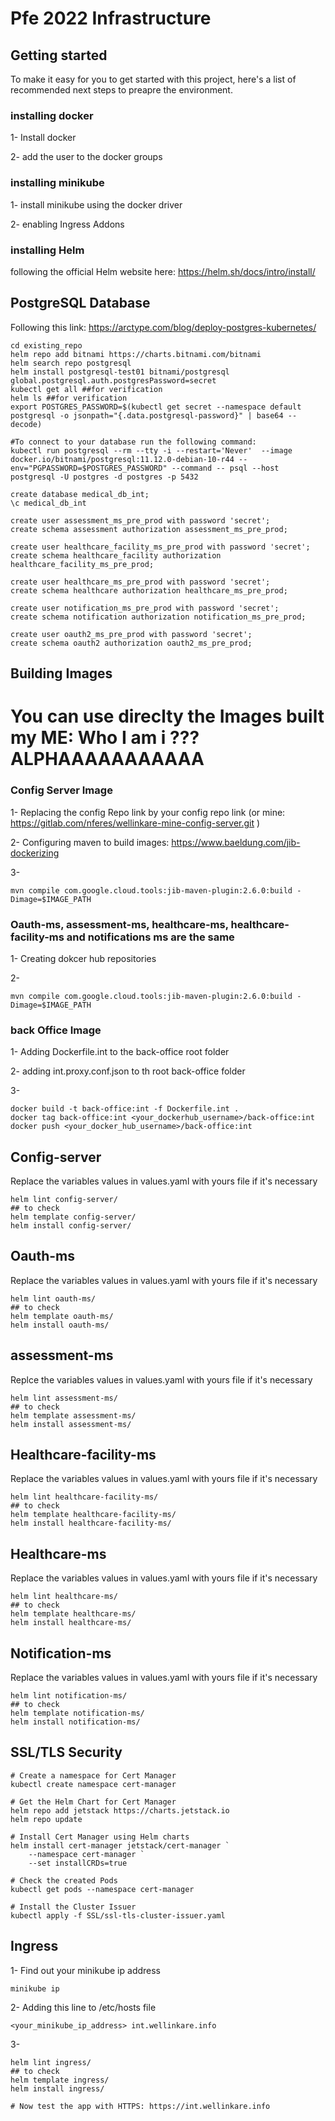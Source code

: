 # Pfe 2022 Infrastructure



## Getting started

To make it easy for you to get started with this project, here's a list of recommended next steps to preapre the environment.

### installing docker 
1- Install docker 

2- add the user to the docker groups 
### installing minikube
1- install minikube using the docker driver

2- enabling Ingress Addons

### installing Helm 
following the official Helm website here: https://helm.sh/docs/intro/install/
## PostgreSQL Database
Following this link: https://arctype.com/blog/deploy-postgres-kubernetes/

```
cd existing_repo
helm repo add bitnami https://charts.bitnami.com/bitnami
helm search repo postgresql
helm install postgresql-test01 bitnami/postgresql global.postgresql.auth.postgresPassword=secret 
kubectl get all ##for verification
helm ls ##for verification
export POSTGRES_PASSWORD=$(kubectl get secret --namespace default postgresql -o jsonpath="{.data.postgresql-password}" | base64 --decode)

#To connect to your database run the following command:
kubectl run postgresql --rm --tty -i --restart='Never'  --image docker.io/bitnami/postgresql:11.12.0-debian-10-r44 --env="PGPASSWORD=$POSTGRES_PASSWORD" --command -- psql --host postgresql -U postgres -d postgres -p 5432

create database medical_db_int;
\c medical_db_int

create user assessment_ms_pre_prod with password 'secret';
create schema assessment authorization assessment_ms_pre_prod;

create user healthcare_facility_ms_pre_prod with password 'secret';
create schema healthcare_facility authorization healthcare_facility_ms_pre_prod;

create user healthcare_ms_pre_prod with password 'secret';
create schema healthcare authorization healthcare_ms_pre_prod;

create user notification_ms_pre_prod with password 'secret';
create schema notification authorization notification_ms_pre_prod;

create user oauth2_ms_pre_prod with password 'secret';
create schema oauth2 authorization oauth2_ms_pre_prod;

```
## Building Images 
# You can use direclty the Images built my ME: Who I am i ??? ALPHAAAAAAAAAAA
### Config Server Image
1- Replacing the config Repo link by your config repo link (or mine: https://gitlab.com/nferes/wellinkare-mine-config-server.git )

2- Configuring maven to build images: https://www.baeldung.com/jib-dockerizing

3- 
```
mvn compile com.google.cloud.tools:jib-maven-plugin:2.6.0:build -Dimage=$IMAGE_PATH
```

### Oauth-ms, assessment-ms, healthcare-ms, healthcare-facility-ms and notifications ms are the same
1- Creating dokcer hub repositories

2- 
```
mvn compile com.google.cloud.tools:jib-maven-plugin:2.6.0:build -Dimage=$IMAGE_PATH
```
### back Office Image
1- Adding Dockerfile.int to the back-office root folder

2- adding int.proxy.conf.json to th root back-office folder

3- 
```
docker build -t back-office:int -f Dockerfile.int .
docker tag back-office:int <your_dockerhub_username>/back-office:int
docker push <your_docker_hub_username>/back-office:int
```
## Config-server

Replace the variables values in values.yaml with yours file if it's necessary
```
helm lint config-server/
## to check
helm template config-server/
helm install config-server/
```
## Oauth-ms
Replace the variables values in values.yaml with yours file if it's necessary
```
helm lint oauth-ms/
## to check
helm template oauth-ms/
helm install oauth-ms/
```
## assessment-ms
Replce the variables values in values.yaml with yours file if it's necessary
```
helm lint assessment-ms/
## to check
helm template assessment-ms/
helm install assessment-ms/
```
## Healthcare-facility-ms
Replace the variables values in values.yaml with yours file if it's necessary
```
helm lint healthcare-facility-ms/
## to check
helm template healthcare-facility-ms/
helm install healthcare-facility-ms/
```
## Healthcare-ms
Replace the variables values in values.yaml with yours file if it's necessary
```
helm lint healthcare-ms/
## to check
helm template healthcare-ms/
helm install healthcare-ms/
```
## Notification-ms
Replace the variables values in values.yaml with yours file if it's necessary
```
helm lint notification-ms/
## to check
helm template notification-ms/
helm install notification-ms/
```

## SSL/TLS Security
```
# Create a namespace for Cert Manager
kubectl create namespace cert-manager

# Get the Helm Chart for Cert Manager
helm repo add jetstack https://charts.jetstack.io
helm repo update

# Install Cert Manager using Helm charts
helm install cert-manager jetstack/cert-manager `
    --namespace cert-manager `
    --set installCRDs=true

# Check the created Pods
kubectl get pods --namespace cert-manager

# Install the Cluster Issuer
kubectl apply -f SSL/ssl-tls-cluster-issuer.yaml
```
## Ingress
1- Find out your minikube ip address
```
minikube ip
```
2- Adding this line to /etc/hosts file
```
<your_minikube_ip_address> int.wellinkare.info
```
3-
```
helm lint ingress/
## to check
helm template ingress/
helm install ingress/

# Now test the app with HTTPS: https://int.wellinkare.info


```